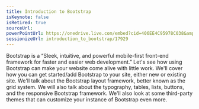 ```yaml
---
title: Introduction to Bootstrap
isKeynote: false
isRetired: true
sourceUrl:
powerPointUrl: https://onedrive.live.com/embed?cid=406EE4C95978C038&amp;resid=406EE4C95978C038%2161577&amp;authkey=AJ7l_1_tBP_Uo28&amp;em=2
sessionizeUrl: introduction_to_bootstrap/17929
---
```

Bootstrap is a “Sleek, intuitive, and powerful mobile-first front-end framework for faster and easier web development.” Let's see how using Bootstrap can make your website come alive with little work. We'll cover how you can get started/add Bootstrap to your site, either new or existing site. We'll talk about the Bootstrap layout framework, better known as the grid system.  We will also talk about the typography, tables, lists, buttons, and the responsive Bootstrap framework.  We'll also look at some third-party themes that can customize your instance of Bootstrap even more.
